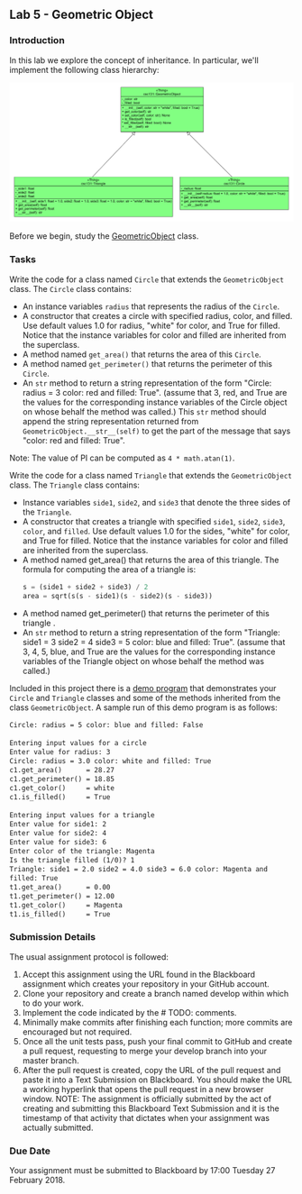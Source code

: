 ## Lab 5 - Geometric Object

### Introduction

In this lab we explore the concept of inheritance. In particular, we'll implement the following class hierarchy:

![Geometric](csc131lab05classdiagram.png)

Before we begin, study the [GeometricObject](csc131/GeometricObject.py) class.

### Tasks
 
Write the code for a class named `Circle` that extends the `GeometricObject` class. The `Circle` class contains:

* An instance variables `radius` that represents the radius of the `Circle`.
* A constructor that creates a circle with specified radius, color, and filled. Use default values 1.0 for radius, "white" for color, and True for filled. Notice that the instance variables for color and filled are inherited from the superclass.
* A method named `get_area()` that returns the area of this `Circle`. 
* A method named `get_perimeter()` that returns the perimeter of this `Circle`.
* An `str` method to return a string representation of the form "Circle: radius = 3 color: red and filled: True". (assume that 3, red, and True are the values for the corresponding instance variables of the Circle object on whose behalf the method was called.) This `str` method should append the string representation returned from `GeometricObject.__str__(self)` to get the part of the message that says "color: red and filled: True". 

Note: The value of PI can be computed as `4 * math.atan(1)`.

Write the code for a class named `Triangle` that extends the `GeometricObject` class. The `Triangle` class contains:

* Instance variables `side1`, `side2`, and `side3` that denote the three sides of the `Triangle`.
* A constructor that creates a triangle with specified `side1`, `side2`, `side3`, `color`, and `filled`. Use default values 1.0 for the sides, "white" for color, and True for filled. Notice that the instance variables for color and filled are inherited from the superclass.
* A method named get_area() that returns the area of this triangle. The formula for computing the area of a triangle is:
    ```python
    s = (side1 + side2 + side3) / 2
    area = sqrt(s(s - side1)(s - side2)(s - side3))
    ```
* A method named get_perimeter() that returns the perimeter of this triangle .
* An `str` method to return a string representation of the form "Triangle: side1 = 3 side2 = 4 side3 = 5 color: blue and filled: True". (assume that 3, 4, 5, blue, and True are the values for the corresponding instance variables of the Triangle object on whose behalf the method was called.)

Included in this project there is a [demo program](csc131/GeometricDemo.py) that demonstrates your `Circle` and `Triangle` classes and some of the methods inherited from the class `GeometricObject`. A sample run of this demo program is as follows:

```text
Circle: radius = 5 color: blue and filled: False

Entering input values for a circle
Enter value for radius: 3
Circle: radius = 3.0 color: white and filled: True
c1.get_area()      = 28.27
c1.get_perimeter() = 18.85
c1.get_color()     = white
c1.is_filled()     = True

Entering input values for a triangle
Enter value for side1: 2
Enter value for side2: 4
Enter value for side3: 6
Enter color of the triangle: Magenta
Is the triangle filled (1/0)? 1
Triangle: side1 = 2.0 side2 = 4.0 side3 = 6.0 color: Magenta and filled: True
t1.get_area()      = 0.00
t1.get_perimeter() = 12.00
t1.get_color()     = Magenta
t1.is_filled()     = True
```

### Submission Details

The usual assignment protocol is followed:

1. Accept this assignment using the URL found in the Blackboard assignment which creates your repository in your GitHub account.
1. Clone your repository and create a branch named develop within which to do your work.
1. Implement the code indicated by the # TODO: comments.
1. Minimally make commits after finishing each function; more commits are encouraged but not required.
1. Once all the unit tests pass, push your final commit to GitHub and create a pull request, requesting to merge your develop branch into your master branch.
1. After the pull request is created, copy the URL of the pull request and paste it into a Text Submission on Blackboard. You should make the URL a working hyperlink that opens the pull request in a new browser window. NOTE: The assignment is officially submitted by the act of creating and submitting this Blackboard Text Submission and it is the timestamp of that activity that dictates when your assignment was actually submitted.

### Due Date

Your assignment must be submitted to Blackboard by 17:00 Tuesday 27 February 2018.
